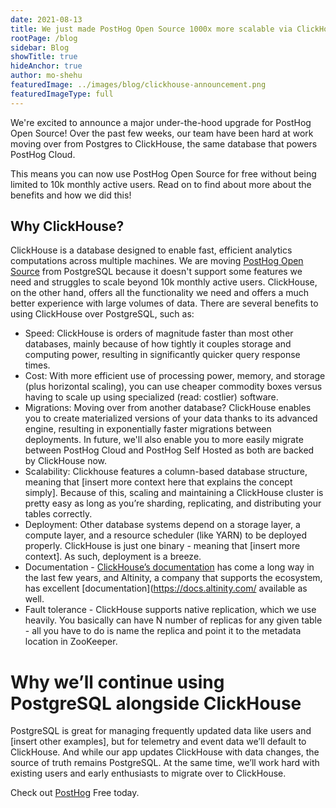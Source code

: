 ```yaml
---
date: 2021-08-13
title: We just made PostHog Open Source 1000x more scalable via ClickHouse
rootPage: /blog
sidebar: Blog
showTitle: true
hideAnchor: true
author: mo-shehu
featuredImage: ../images/blog/clickhouse-announcement.png
featuredImageType: full
---
```

We're excited to announce a major under-the-hood upgrade for PostHog Open Source! Over the past few weeks, our team have been hard at work moving over from Postgres to ClickHouse, the same database that powers PostHog Cloud.

This means you can now use PostHog Open Source for free without being limited to 10k monthly active users. Read on to find about more about the benefits and how we did this!

## Why ClickHouse?

ClickHouse is a database designed to enable fast, efficient analytics computations across multiple machines. We are moving [PostHog Open Source](https://github.com/PostHog/posthog) from PostgreSQL because it doesn't support some features we need and struggles to scale beyond 10k monthly active users. ClickHouse, on the other hand, offers all the functionality we need and offers a much better experience with large volumes of data.
There are several benefits to using ClickHouse over PostgreSQL, such as:
* Speed: ClickHouse is orders of magnitude faster than most other databases, mainly because of how tightly it couples storage and computing power, resulting in significantly quicker query response times.
* Cost: With more efficient use of processing power, memory, and storage (plus horizontal scaling), you can use cheaper commodity boxes versus having to scale up using specialized (read: costlier) software.
* Migrations: Moving over from another database? ClickHouse enables you to create materialized versions of your data thanks to its advanced engine, resulting in exponentially faster migrations between deployments. In future, we'll also enable you to more easily migrate between PostHog Cloud and PostHog Self Hosted as both are backed by ClickHouse now.
* Scalability: Clickhouse features a column-based database structure, meaning that [insert more context here that explains the concept simply]. Because of this, scaling and maintaining a ClickHouse cluster is pretty easy as long as you’re sharding, replicating, and distributing your tables correctly.
* Deployment: Other database systems depend on a storage layer, a compute layer, and a resource scheduler (like YARN) to be deployed properly. ClickHouse is just one binary - meaning that [insert more context]. As such, deployment is a breeze.
* Documentation - [ClickHouse’s documentation](https://clickhouse.tech/docs/en/) has come a long way in the last few years, and Altinity, a company that supports the ecosystem, has excellent [documentation](https://docs.altinity.com/ available as well.
* Fault tolerance - ClickHouse supports native replication, which we use heavily. You basically can have N number of replicas for any given table - all you have to do is name the replica and point it to the metadata location in ZooKeeper.

# Why we’ll continue using PostgreSQL alongside ClickHouse

PostgreSQL is great for managing frequently updated data like users and [insert other examples], but for telemetry and event data we’ll default to ClickHouse. And while our app updates ClickHouse with data changes, the source of truth remains PostgreSQL. At the same time, we’ll work hard with existing users and early enthusiasts to migrate over to ClickHouse.

Check out [PostHog](https://posthog.com/docs/self-host) Free today.
